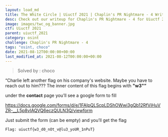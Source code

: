 ```yaml
---
layout: load_md
title: The White Circle | Uiuctf 2021 | Chaplin's PR Nightmare - 4 Writeup
desc: Check out our writeup for Chaplin's PR Nightmare - 4 for Uiuctf 2021 capture the flag competition.
image: images/twc_og_banner.jpg
ctf: Uiuctf 2021
parent: uiuctf_2021
category: osint
challenge: Chaplin's PR Nightmare - 4
tags: "osint, choco"
date: 2021-08-12T00:00:00+00:00
last_modified_at: 2021-08-12T00:00:00+00:00
---
```



> Solved by : choco

“Charlie left another flag on his company's website. Maybe you have to reach out to him???
The inner content of this flag begins with **"w3"”**

under the **contact** page you’ll see a google form to fill


https://docs.google.com/forms/d/e/1FAIpQLScpLDShOWwi3gQb12RfViHuVZR-__L5p8vIAQVQ6eczQULN3Q/viewform


Just submit the form (can be empty) and you’ll get the flag


    Flag: uiuctf{w3_d0_nOt_v@lu3_yoUR_1nPuT}


